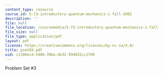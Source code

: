 ```yaml
---
content_type: resource
course_id: 5-73-introductory-quantum-mechanics-i-fall-2002
description: ''
file: null
file_location: /coursemedia/5-73-introductory-quantum-mechanics-i-fall-2002/c1106ec4540639bade3293d832cc27d9_pset03.pdf
file_size: null
file_type: application/pdf
layout: pdf
license: https://creativecommons.org/licenses/by-nc-sa/4.0/
title: pset03.pdf
uid: c1106ec4-5406-39ba-de32-93d832cc27d9
---
```

Problem Set #3